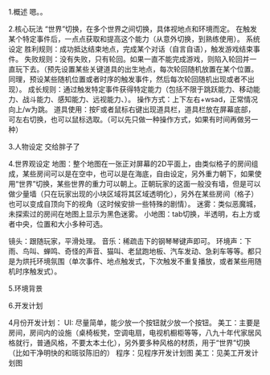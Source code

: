 
1.概述
嗯。。

2.核心玩法
“世界”切换，在多个世界之间切换，具体视地点和环境而定。
在触发某个特定事件后，一点点获取和提高这个能力（从意外切换，到熟练使用）。
系统设定
胜利规则：成功抵达结束地点，完成某个对话（自言自语），触发游戏结束事件。
失败规则：没有失败，只有轮回。如果一直不能完成游戏，则陷入轮回并一直玩下去。（预先设置某些关键道具的出生地点，每次轮回随机放置在某个位置。同理，预设某些随机位置或者时序的触发事件，然后每次轮回随机出现或者不出现）。
成长规则：通过触发特定事件获得特定能力（包括不限于跳跃能力、移动能力、战斗能力、感知能力、远视能力、）。
操作方式：上下左右+wsad，正常情况向上/w为跳。
道具使用：按F或者鼠标右键出现道具栏，道具栏放在屏幕底部，可左右切换，也可以鼠标选取。（可以先只做一种操作方式，如果有时间再做另一种）

3.人物设定
交给胖子了

4.世界观设定
地图：整个地图在一张正对屏幕的2D平面上，由类似格子的房间组成，某些房间可以是在空中，也可以是在海底，自由设定，另外重力朝下，如果使用“世界”切换，某些世界的重力可以朝上。正朝玩家的这面一般没有墙，但是可以做少量墙（只在玩家出现的小块区域将其区域透明化），另外在某些房间（格子）也可以变成自顶向下的视角（这时候安排一些特殊的剧情）。
迷雾：类似恶魔城，未探索过的房间在地图上显示为黑色迷雾。
小地图：tab切换，半透明，右上方或者中央，位置和大小多种可选。

镜头：跟随玩家，平滑处理。
音乐：稀疏击下的钢琴琴键声即可。
环境声：下雨、鸟叫、蝉鸣、奇怪的声音、猫叫、老鼠跑地板、汽车发动、急刹车等等。都只是为烘托环境氛围（单次事件、地点触发式，下次触发不重复播放，或者某些用随机时序触发式）。

5.环境背景


6.开发计划

4月份开发计划：
UI: 尽量简单，能少放一个按钮就少放一个按钮。
美工：主要是房间，房间内的设施（桌椅板凳，空调电扇，电视机橱柜等等，八九十年代家居风格就行，普通风格，不要太本土化），另外要多种风格的材质，用于“世界”切换（比如干净明快的和斑驳陈旧的）
程序：见程序开发计划图
美工：见美工开发计划图
